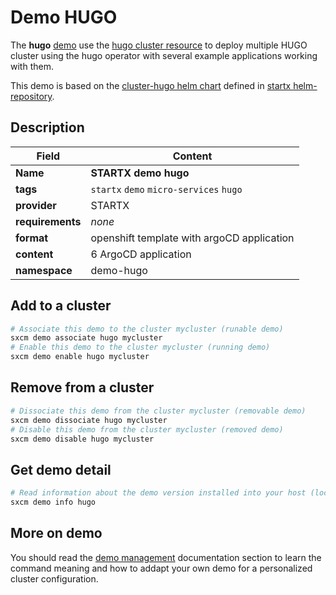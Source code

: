 # Demo HUGO

The **hugo** [demo](../../5-demos) use the [hugo cluster resource](../../resources/hugo) to deploy multiple HUGO cluster using the hugo operator with several example applications working with them.

This demo is based on the [cluster-hugo helm chart](https://helm-repository.readthedocs.io/en/latest/charts/cluster-hugo) defined in [startx helm-repository](https://helm-repository.readthedocs.io).

## Description

| Field            | Content                                    |
| ---------------- | ------------------------------------------ |
| **Name**         | **STARTX demo hugo**                       |
| **tags**         | `startx` `demo` `micro-services` `hugo`    |
| **provider**     | STARTX                                     |
| **requirements** | _none_                                     |
| **format**       | openshift template with argoCD application |
| **content**      | 6 ArgoCD application                       |
| **namespace**    | demo-hugo                                  |

## Add to a cluster

```bash
# Associate this demo to the cluster mycluster (runable demo)
sxcm demo associate hugo mycluster
# Enable this demo to the cluster mycluster (running demo)
sxcm demo enable hugo mycluster
```

## Remove from a cluster

```bash
# Dissociate this demo from the cluster mycluster (removable demo)
sxcm demo dissociate hugo mycluster
# Disable this demo from the cluster mycluster (removed demo)
sxcm demo disable hugo mycluster
```

## Get demo detail

```bash
# Read information about the demo version installed into your host (local)
sxcm demo info hugo
```

## More on demo

You should read the [demo management](../../5-demos) documentation section to learn the command
meaning and how to addapt your own demo for a personalized cluster configuration.
